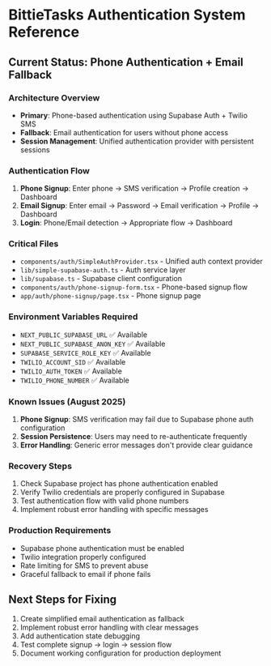 # BittieTasks Authentication System Reference

## Current Status: Phone Authentication + Email Fallback

### Architecture Overview
- **Primary**: Phone-based authentication using Supabase Auth + Twilio SMS
- **Fallback**: Email authentication for users without phone access
- **Session Management**: Unified authentication provider with persistent sessions

### Authentication Flow
1. **Phone Signup**: Enter phone → SMS verification → Profile creation → Dashboard
2. **Email Signup**: Enter email → Password → Email verification → Profile → Dashboard  
3. **Login**: Phone/Email detection → Appropriate flow → Dashboard

### Critical Files
- `components/auth/SimpleAuthProvider.tsx` - Unified auth context provider
- `lib/simple-supabase-auth.ts` - Auth service layer
- `lib/supabase.ts` - Supabase client configuration
- `components/auth/phone-signup-form.tsx` - Phone-based signup flow
- `app/auth/phone-signup/page.tsx` - Phone signup page

### Environment Variables Required
- `NEXT_PUBLIC_SUPABASE_URL` ✅ Available
- `NEXT_PUBLIC_SUPABASE_ANON_KEY` ✅ Available
- `SUPABASE_SERVICE_ROLE_KEY` ✅ Available  
- `TWILIO_ACCOUNT_SID` ✅ Available
- `TWILIO_AUTH_TOKEN` ✅ Available
- `TWILIO_PHONE_NUMBER` ✅ Available

### Known Issues (August 2025)
1. **Phone Signup**: SMS verification may fail due to Supabase phone auth configuration
2. **Session Persistence**: Users may need to re-authenticate frequently
3. **Error Handling**: Generic error messages don't provide clear guidance

### Recovery Steps
1. Check Supabase project has phone authentication enabled
2. Verify Twilio credentials are properly configured in Supabase
3. Test authentication flow with valid phone numbers
4. Implement robust error handling with specific messages

### Production Requirements
- Supabase phone authentication must be enabled
- Twilio integration properly configured
- Rate limiting for SMS to prevent abuse
- Graceful fallback to email if phone fails

## Next Steps for Fixing
1. Create simplified email authentication as fallback
2. Implement robust error handling with clear messages  
3. Add authentication state debugging
4. Test complete signup → login → session flow
5. Document working configuration for production deployment